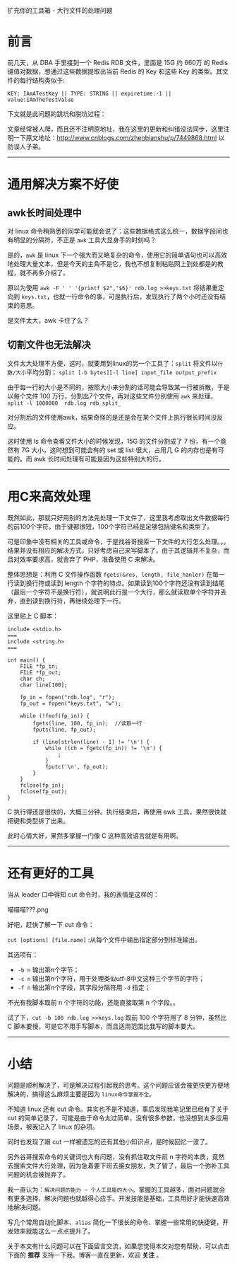 扩充你的工具箱 - 大行文件的处理问题

前言
===

前几天，从 DBA 手里接到一个 Redis RDB 文件，里面是 15G 约 660万 的 Redis 键值对数据，想通过这些数据提取出当前 Redis 的 Key 和这些 Key 的类型。其文件的每行结构类似于:

`KEY: IAmATestKey || TYPE: STRING || expiretime:-1 || value:IAmTheTestValue`

下文就是此问题的跳坑和脱坑过程：

文章经常被人爬，而且还不注明原地址，我在这里的更新和纠错没法同步，这里注明一下原文地址：http://www.cnblogs.com/zhenbianshu/p/7449868.html 以防误人子弟。

---

通用解决方案不好使
===
awk长时间处理中
---
对 linux 命令稍熟悉的同学可能就会说了：这些数据格式这么统一，数据字段间也有明显的分隔符，不正是 `awk` 工具大显身手的时刻吗？ 

是的，`awk` 是 linux 下一个强大而又略复杂的命令，使用它的简单语句也可以高效地处理大量文本，但是今天的主角不是它，我也不想复制粘贴网上到处都是的教程，就不再多介绍了。

原以为使用 `awk -F ' ' '{printf $2","$6}' rdb.log >>keys.txt` 将结果重定向到 `keys.txt`，也就一行命令的事，可是执行后，发现执行了两个小时还没有结束的意思。

是文件太大，awk 卡住了么？

切割文件也无法解决
---
文件太大处理不方便，这时，就要用到linux的另一个工具了：`split` 将文件以`行数/大小`平均分割；
`split [-b bytes][-l line] input_file output_prefix`

由于每一行的大小是不同的，按照大小来分割的话可能会导致某一行被拆散，于是以每个文件 100 万行，分割出7个文件，再对这些文件分别使用 `awk` 来处理， `split -l 1000000  rdb.log rdb_split_`

对分割后的文件使用awk，结果奇怪的是还是会在某个文件上执行很长时间没反应。

这时使用 ls 命令查看文件大小的时候发现，15G 的文件分割成了 7 份，有一个竟然有 7G 大小，这时想到可能会有的 set 或 list 很大，占用几 G 的内存也是有可能的。而 awk 长时间处理有可能是因为这些特别大的行。

---
用C来高效处理
===
既然如此，那就只好用别的方法先处理一下文件了，这里我考虑取出文件数据每行的前100个字符，由于键都很短，100个字符已经是足够包括键名和类型了。

可是印象中没有相关的工具或命令，于是找谷哥搜索一下文件的大行怎么处理。。。结果并没有相应的解决方式，只好考虑自己来写脚本了，由于其逻辑并不复杂，而且对效率要求高，就舍弃了 PHP，准备使用 C 来解决。

整体思想是：利用 C 文件操作函数 `fgets(&res, length, file_hanler)` 在每一行读到换行符或读到 length 个字符的特点。如果读到100个字符还没有读到结尾（最后一个字符不是换行符），就说明此行是一个大行，那么就读取单个字符并丢弃，直到读到换行符，再继续处理下一行。

这里贴上 C 脚本：

```
include <stdio.h>
===
include <string.h>
===

int main() {
    FILE *fp_in;
    FILE *fp_out;
    char ch;
    char line[100];
    
    fp_in = fopen("rdb.log", "r");
    fp_out = fopen("keys.txt", "w");

    while (!feof(fp_in)) {
        fgets(line, 100, fp_in);  //读取一行
        fputs(line, fp_out);

        if (line[strlen(line) - 1] != '\n') {
            while ((ch = fgetc(fp_in)) != '\n') { 
            	;
            }
            fputc('\n', fp_out);
        }
    }
    fclose(fp_in);
    fclose(fp_out);
}
```

C 执行得还是很快的，大概三分钟。执行结束后，再使用 awk 工具，果然很快就把键和类型拆了出来。

此时心情大好，果然多掌握一门像 C 这种高效语言就是有用啊。

---
还有更好的工具
===
当从 leader 口中得知 cut 命令时，我的表情是这样的：

喵喵喵???.png

好吧，赶快了解一下 cut 命令：

`cut [options] [file.name]` :从每个文件中输出指定部分到标准输出。  

其选项有：

- `-b n` 输出第n个字节；
- `-c n` 输出第n个字符，用于处理类似utf-8中文这种三个字节的字符；
- `-f n` 输出第n个字段，其字段分隔符用 `-d` 指定；

不光有我脚本取前 n 个字符的功能，还能直接取第 n 个字段。。

试了下，`cut -b 100 rdb.log >>keys.log` 取前 100 个字符用了 8 分钟，虽然比 C 脚本要慢，可是它不用手写脚本，而且适用范围比我写的脚本要大。

---
小结
===
问题是顺利解决了，可是解决过程引起我的思考。这个问题应该会被更快更方便地解决的，搞得这么麻烦主要是因为 `linux命令掌握不全`。

不知道 linux 还有 cut 命令。其实也不是不知道，事后发现我笔记里已经有了关于 cut 的简单记录了，可能是由于命令太过简单，没有很多参数，也没想到太多应用场景，被我记入了 linux 的杂项。

同时也发现了跟 cut 一样被遗忘的还有其他小知识点，是时候回忆一波了。

另外谷哥搜索命令的关键词也大有问题，没有抓住取文件前 n 字符的本质，竟然去搜索文件大行处理，因为急着要下班去接女朋友，失了智了，最后一个弥补工具问题的机会被抛弃了。

我一直认为：`解决问题的能力 ~ 个人工具箱的大小`。掌握的工具越多，面对问题就会有更多选择，解决问题也就越得心应手。开发技能是基础，工具用好才能快速高效地解决问题。

写几个常用自动化脚本、`alias` 简化一下很长的命令、掌握一些常用的快捷键，开发效率就能这么一点点提升了。

关于本文有什么问题可以在下面留言交流，如果您觉得本文对您有帮助，可以点击下面的 **推荐** 支持一下我。博客一直在更新，欢迎 **关注** 。
